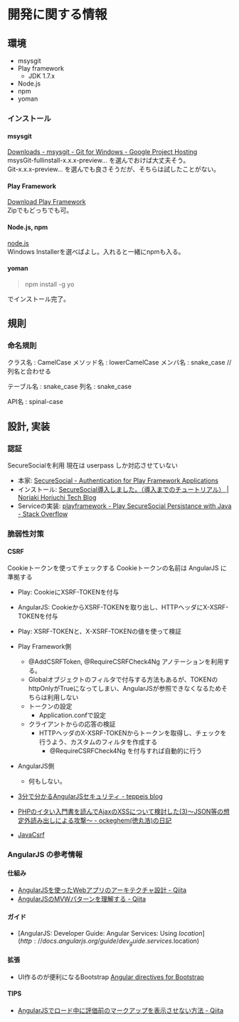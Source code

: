 # 開発に関する情報

## 環境

 * msysgit
 * Play framework
   * JDK 1.7.x
 * Node.js
 * npm
 * yoman


### インストール

#### msysgit

[Downloads - msysgit - Git for Windows - Google Project Hosting](http://code.google.com/p/msysgit/downloads/list)  
msysGit-fullinstall-x.x.x-preview... を選んでおけば大丈夫そう。  
Git-x.x.x-preview... を選んでも良さそうだが、そちらは試したことがない。


#### Play Framework

[Download Play Framework](http://www.playframework-ja.org/download)  
Zipでもどっちでも可。


#### Node.js, npm

[node.js](http://nodejs.org/download/)  
Windows Installerを選べばよし。入れると一緒にnpmも入る。

#### yoman

> npm install -g yo

でインストール完了。

## 規則

### 命名規則

クラス名   : CamelCase
メソッド名 : lowerCamelCase
メンバ名   : snake_case // 列名と合わせる

テーブル名 : snake_case
列名       : snake_case

API名      : spinal-case


## 設計, 実装

### 認証

SecureSocialを利用
現在は userpass しか対応させていない

 * 本家: [SecureSocial - Authentication for Play Framework Applications](http://securesocial.ws/)
 * インストール: [SecureSocial導入しました。（導入までのチュートリアル） | Noriaki Horiuchi Tech Blog](http://tech.noriakihoriuchi.com/securesocialdao-ru-shimashita-dao-ru-madenochiyutoriaru)
 * Serviceの実装: [playframework - Play SecureSocial Persistance with Java - Stack Overflow](http://stackoverflow.com/questions/16093023/play-securesocial-persistance-with-java)

### 脆弱性対策

#### CSRF

Cookieトークンを使ってチェックする
Cookieトークンの名前は AngularJS に準拠する

 * Play: CookieにXSRF-TOKENを付与
 * AngularJS: CookieからXSRF-TOKENを取り出し、HTTPヘッダにX-XSRF-TOKENを付与
 * Play: XSRF-TOKENと、X-XSRF-TOKENの値を使って検証

 * Play Framework側
   * @AddCSRFToken, @RequireCSRFCheck4Ng アノテーションを利用する。
   * Globalオブジェクトのフィルタで付与する方法もあるが、TOKENのhttpOnlyがTrueになってしまい、AngularJSが参照できなくなるためそちらは利用しない
   * トークンの設定
     * Application.confで設定
   * クライアントからの応答の検証
     * HTTPヘッダのX-XSRF-TOKENからトークンを取得し、チェックを行うよう、カスタムのフィルタを作成する
       * @RequireCSRFCheck4Ng を付与すれば自動的に行う
 * AngularJS側
   * 何もしない。

 * [3分で分かるAngularJSセキュリティ - teppeis blog](http://teppeis.hatenablog.com/entry/2013/12/angularjs-security)
 * [PHPのイタい入門書を読んでAjaxのXSSについて検討した(3)～JSON等の想定外読み出しによる攻撃～ - ockeghem(徳丸浩)の日記](http://d.hatena.ne.jp/ockeghem/20110907/p1)
 * [JavaCsrf](http://www.playframework.com/documentation/2.2.x/JavaCsrf)

### AngularJS の参考情報

#### 仕組み

 * [AngularJSを使ったWebアプリのアーキテクチャ設計 - Qiita](http://qiita.com/zoetro/items/46d2a8b57f2645bb5033)
 * [AngularJSのMVWパターンを理解する - Qiita](http://qiita.com/zoetro/items/a45dbc18bb2b22e944b2)

#### ガイド

 * [AngularJS: Developer Guide: Angular Services: Using $location](http://docs.angularjs.org/guide/dev_guide.services.$location)

#### 拡張

 * UI作るのが便利になるBootstrap
   [Angular directives for Bootstrap](http://angular-ui.github.io/bootstrap/)

#### TIPS

 * [AngularJSでロード中に評価前のマークアップを表示させない方法 - Qiita](http://qiita.com/emalock/items/da681b7ba6a3828835f5)
